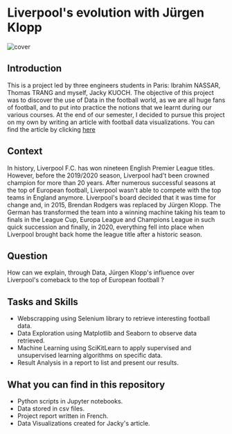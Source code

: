 # Liverpool's evolution with Jürgen Klopp

![cover](https://d3j2s6hdd6a7rg.cloudfront.net/v2/uploads/media/default/0001/96/thumb_95070_default_news_size_5.jpeg)


## Introduction
This is a project led by three engineers students in Paris: Ibrahim NASSAR, Thomas TRANG and myself, Jacky KUOCH. The objective of this project was to discover the use of Data in the football world, as we are all huge fans of football, and to put into practice the notions that we learnt during our various courses.
At the end of our semester, I decided to pursue this project on my own by writing an article with football data visualizations.
You can find the article by clicking [here](https://jackykch.github.io/MyPortfolio/articles/jurgen_klopp_evolution.html)

## Context 
In history, Liverpool F.C. has won nineteen English Premier League titles. However, before the 2019/2020 season, Liverpool had't been crowned champion for more than 20 years. 
After numerous successful seasons at the top of European football, Liverpool wasn't able to compete with the top teams in England anymore. Liverpool's board decided that it was
time for change and, in 2015, Brendan Rodgers was replaced by Jürgen Klopp. The German has transformed the team into a winning machine taking his team to finals in the League Cup,
Europa League and Champions League in such quick succession and finally, in 2020, everything fell into place when Liverpool brought back home the league title after a historic season.

## Question

How can we explain, through Data, Jürgen Klopp's influence over Liverpool's comeback to the top of European football ?

## Tasks and Skills

- Webscrapping using Selenium library to retrieve interesting football data.
- Data Exploration using Matplotlib and Seaborn to observe data retrieved.
- Machine Learning using SciKitLearn to apply supervised and unsupervised learning algorithms on specific data.
- Result Analysis in a report to list and present our results. 

## What you can find in this repository

- Python scripts in Jupyter notebooks. 
- Data stored in csv files.
- Project report written in French. 
- Data Visualizations created for Jacky's article.
